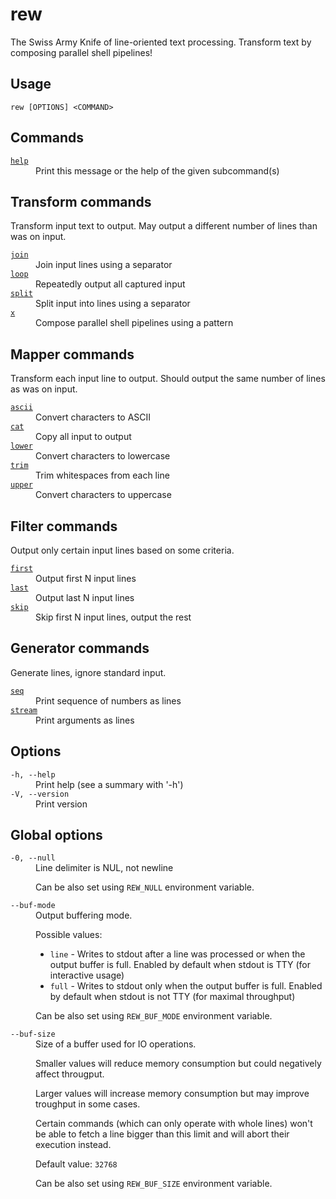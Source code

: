 # rew

The Swiss Army Knife of line-oriented text processing. Transform text by composing parallel shell pipelines!

## Usage

```
rew [OPTIONS] <COMMAND>
```

## Commands

<dl>
<dt><a href="rew-help.html"><code>help</code></a></dt>
<dd>Print this message or the help of the given subcommand(s)</dd>
</dl>

## Transform commands

Transform input text to output. May output a different number of lines than was on input.

<dl>
<dt><a href="rew-join.html"><code>join</code></a></dt>
<dd>Join input lines using a separator</dd>
<dt><a href="rew-loop.html"><code>loop</code></a></dt>
<dd>Repeatedly output all captured input</dd>
<dt><a href="rew-split.html"><code>split</code></a></dt>
<dd>Split input into lines using a separator</dd>
<dt><a href="rew-x.html"><code>x</code></a></dt>
<dd>Compose parallel shell pipelines using a pattern</dd>
</dl>

## Mapper commands

Transform each input line to output. Should output the same number of lines as was on input.

<dl>
<dt><a href="rew-ascii.html"><code>ascii</code></a></dt>
<dd>Convert characters to ASCII</dd>
<dt><a href="rew-cat.html"><code>cat</code></a></dt>
<dd>Copy all input to output</dd>
<dt><a href="rew-lower.html"><code>lower</code></a></dt>
<dd>Convert characters to lowercase</dd>
<dt><a href="rew-trim.html"><code>trim</code></a></dt>
<dd>Trim whitespaces from each line</dd>
<dt><a href="rew-upper.html"><code>upper</code></a></dt>
<dd>Convert characters to uppercase</dd>
</dl>

## Filter commands

Output only certain input lines based on some criteria.

<dl>
<dt><a href="rew-first.html"><code>first</code></a></dt>
<dd>Output first N input lines</dd>
<dt><a href="rew-last.html"><code>last</code></a></dt>
<dd>Output last N input lines</dd>
<dt><a href="rew-skip.html"><code>skip</code></a></dt>
<dd>Skip first N input lines, output the rest</dd>
</dl>

## Generator commands

Generate lines, ignore standard input.

<dl>
<dt><a href="rew-seq.html"><code>seq</code></a></dt>
<dd>Print sequence of numbers as lines</dd>
<dt><a href="rew-stream.html"><code>stream</code></a></dt>
<dd>Print arguments as lines</dd>
</dl>

## Options

<dl>

<dt><code>-h, --help</code></dt>
<dd>
Print help (see a summary with '-h')
</dd>

<dt><code>-V, --version</code></dt>
<dd>
Print version
</dd>
</dl>

## Global options

<dl>

<dt><code>-0, --null</code></dt>
<dd>
Line delimiter is NUL, not newline

Can be also set using `REW_NULL` environment variable.
</dd>

<dt><code>--buf-mode <MODE></code></dt>
<dd>
Output buffering mode.

Possible values:

 - `line` - Writes to stdout after a line was processed or when the output buffer is full. Enabled by default when stdout is TTY (for interactive usage)
 - `full` - Writes to stdout only when the output buffer is full. Enabled by default when stdout is not TTY (for maximal throughput)

Can be also set using `REW_BUF_MODE` environment variable.
</dd>

<dt><code>--buf-size <BYTES></code></dt>
<dd>
Size of a buffer used for IO operations.

Smaller values will reduce memory consumption but could negatively affect througput.

Larger values will increase memory consumption but may improve troughput in some cases.

Certain commands (which can only operate with whole lines) won't be able to fetch a line bigger than this limit and will abort their execution instead.

Default value: `32768`

Can be also set using `REW_BUF_SIZE` environment variable.
</dd>
</dl>
